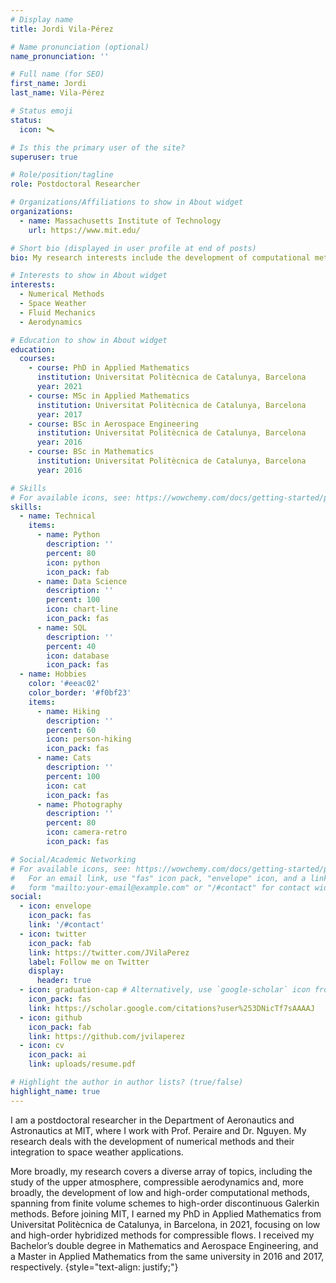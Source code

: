 ```yaml
---
# Display name
title: Jordi Vila-Pérez

# Name pronunciation (optional)
name_pronunciation: ''

# Full name (for SEO)
first_name: Jordi
last_name: Vila-Pérez

# Status emoji
status:
  icon: 🛰

# Is this the primary user of the site?
superuser: true

# Role/position/tagline
role: Postdoctoral Researcher

# Organizations/Affiliations to show in About widget
organizations:
  - name: Massachusetts Institute of Technology
    url: https://www.mit.edu/

# Short bio (displayed in user profile at end of posts)
bio: My research interests include the development of computational methods, the physical modeling of the upper atmosphere, and compressible aerodynamics.

# Interests to show in About widget
interests:
  - Numerical Methods
  - Space Weather
  - Fluid Mechanics
  - Aerodynamics

# Education to show in About widget
education:
  courses:
    - course: PhD in Applied Mathematics
      institution: Universitat Politècnica de Catalunya, Barcelona
      year: 2021
    - course: MSc in Applied Mathematics
      institution: Universitat Politècnica de Catalunya, Barcelona
      year: 2017
    - course: BSc in Aerospace Engineering
      institution: Universitat Politècnica de Catalunya, Barcelona
      year: 2016
    - course: BSc in Mathematics
      institution: Universitat Politècnica de Catalunya, Barcelona
      year: 2016

# Skills
# For available icons, see: https://wowchemy.com/docs/getting-started/page-builder/#icons
skills:
  - name: Technical
    items:
      - name: Python
        description: ''
        percent: 80
        icon: python
        icon_pack: fab
      - name: Data Science
        description: ''
        percent: 100
        icon: chart-line
        icon_pack: fas
      - name: SQL
        description: ''
        percent: 40
        icon: database
        icon_pack: fas
  - name: Hobbies
    color: '#eeac02'
    color_border: '#f0bf23'
    items:
      - name: Hiking
        description: ''
        percent: 60
        icon: person-hiking
        icon_pack: fas
      - name: Cats
        description: ''
        percent: 100
        icon: cat
        icon_pack: fas
      - name: Photography
        description: ''
        percent: 80
        icon: camera-retro
        icon_pack: fas

# Social/Academic Networking
# For available icons, see: https://wowchemy.com/docs/getting-started/page-builder/#icons
#   For an email link, use "fas" icon pack, "envelope" icon, and a link in the
#   form "mailto:your-email@example.com" or "/#contact" for contact widget.
social:
  - icon: envelope
    icon_pack: fas
    link: '/#contact'
  - icon: twitter
    icon_pack: fab
    link: https://twitter.com/JVilaPerez
    label: Follow me on Twitter
    display:
      header: true
  - icon: graduation-cap # Alternatively, use `google-scholar` icon from `ai` icon pack
    icon_pack: fas
    link: https://scholar.google.com/citations?user%253DNicTf7sAAAAJ
  - icon: github
    icon_pack: fab
    link: https://github.com/jvilaperez
  - icon: cv
    icon_pack: ai
    link: uploads/resume.pdf

# Highlight the author in author lists? (true/false)
highlight_name: true
---
```


I am a postdoctoral researcher in the Department of Aeronautics and Astronautics at MIT, where I work with Prof. Peraire and Dr. Nguyen. My research deals with the development of numerical methods and their integration to space weather applications.

More broadly, my research covers a diverse array of topics, including the study of the upper atmosphere, compressible aerodynamics and, more broadly, the development of low and high-order computational methods, spanning from finite volume schemes to high-order discontinuous Galerkin methods.
Before joining MIT, I earned my PhD in Applied Mathematics from Universitat Politècnica de Catalunya, in Barcelona, in 2021, focusing on low and high-order hybridized methods for compressible flows. I received my Bachelor’s double degree in Mathematics and Aerospace Engineering, and a Master in Applied Mathematics from the same university in 2016 and 2017, respectively.
{style="text-align: justify;"}